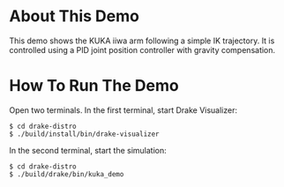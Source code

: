# About This Demo

This demo shows the KUKA iiwa arm following a simple IK trajectory. It is
controlled using a PID joint position controller with gravity compensation.

# How To Run The Demo

Open two terminals. In the first terminal, start Drake Visualizer:

    $ cd drake-distro
    $ ./build/install/bin/drake-visualizer

In the second terminal, start the simulation:

    $ cd drake-distro
    $ ./build/drake/bin/kuka_demo
